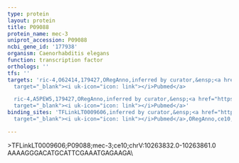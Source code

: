 ```yaml
---
type: protein
layout: protein
title: P09088
protein_name: mec-3
uniprot_accession: P09088
ncbi_gene_id: '177938'
organism: Caenorhabditis elegans
function: transcription factor
orthologs: ''
tfs: ''
targets: 'ric-4,O62414,179427,ORegAnno,inferred by curator,&ensp;<a href="https://www.ncbi.nlm.nih.gov/pubmed/?term=14529613%5Buid%5D+OR+26578589%5Buid%5D"
  target="_blank"><i uk-icon="icon: link"></i>Pubmed</a>

  ric-4,A5PEW5,179427,ORegAnno,inferred by curator,&ensp;<a href="https://www.ncbi.nlm.nih.gov/pubmed/?term=14529613%5Buid%5D+OR+26578589%5Buid%5D"
  target="_blank"><i uk-icon="icon: link"></i>Pubmed</a>'
binding_sites: 'TFLinkLT0009606,inferred by curator,&ensp;<a href="https://www.ncbi.nlm.nih.gov/pubmed/?term=14529613%5Buid%5D"
  target="_blank"><i uk-icon="icon: link"></i>Pubmed</a>,ORegAnno,ce10,chrV,10263832,10263861,-'

---
```

\>TFLinkLT0009606;P09088;mec-3;ce10;chrV:10263832.0-10263861.0\AAAAGGGACATGCATTCGAAATGAGAAGA\